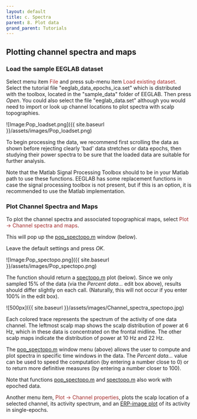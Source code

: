 ```yaml
---
layout: default
title: c. Spectra
parent: 8. Plot data
grand_parent: Tutorials
---
```

Plotting channel spectra and maps
-----------------------
### Load the sample EEGLAB dataset

Select menu item <span style="color: brown">File</span> and press sub-menu item
<span style="color: brown">Load existing dataset</span>. Select the tutorial file "eeglab_data_epochs_ica.set" which is distributed with
the toolbox, located in the "sample_data" folder of EEGLAB. Then press *Open*. You could also select the file "eeglab_data.set" although you would need to import or look up channel locations to plot spectra with scalp topographies.

![Image:Pop_loadset.png]({{ site.baseurl }}/assets/images/Pop_loadset.png)

To begin processing the data, we recommend first scrolling the data as
shown before rejecting clearly 'bad' data stretches or data epochs, then
studying their power spectra to be sure that the loaded data are
suitable for further analysis. 

Note that the Matlab Signal Processing Toolbox should to be in your Matlab path to use these functions. EEGLAB has some replacement functions in case the signal processing toolbox is not present, but if this is an option, it is recommended to use the Matlab implementation. 

### Plot Channel Spectra and Maps

To plot the channel spectra and associated topographical maps, select
<span style="color: brown">Plot → Channel spectra and maps</span>. 

This will pop up the [pop_spectopo.m](http://sccn.ucsd.edu/eeglab/locatefile.php?file=pop_spectopo.m) window (below). 

Leave the default settings and press *OK*.


![Image:Pop_spectopo.png]({{ site.baseurl }}/assets/images/Pop_spectopo.png)


The function should return a [spectopo.m](http://sccn.ucsd.edu/eeglab/locatefile.php?file=spectopo.m) plot (below).
Since we only sampled 15% of the data (via the *Percent data...* edit
box above), results should differ slightly on each call. (Naturally,
this will not occur if you enter 100% in the edit box).


![500px]({{ site.baseurl }}/assets/images/Channel_spectra_spectopo.jpg)


Each colored trace represents the spectrum of the activity of one data
channel. The leftmost scalp map shows the scalp distribution of power
at 6 Hz, which in these data is concentrated on the frontal midline.
The other scalp maps indicate the distribution of power at 10 Hz and
22 Hz.

The [pop_spectopo.m](http://sccn.ucsd.edu/eeglab/locatefile.php?file=pop_spectopo.m) window menu (above) allows the user to
compute and plot spectra in specific time windows in the data. The
*Percent data...* value can be used to speed the computation (by
entering a number close to 0) or to return more definitive measures
(by entering a number closer to 100).

Note that functions [pop_spectopo.m](http://sccn.ucsd.edu/eeglab/locatefile.php?file=pop_spectopo) and [spectopo.m](http://sccn.ucsd.edu/eeglab/locatefile.php?file=spectopo.m) also work with epoched data.

Another menu item, <font color=brown>Plot → Channel
properties</font>, plots the scalp location of a selected channel, its
activity spectrum, and an [ERP-image
plot](/Chapter_08:_Plotting_ERP_images "wikilink") of its activity in
single-epochs.
